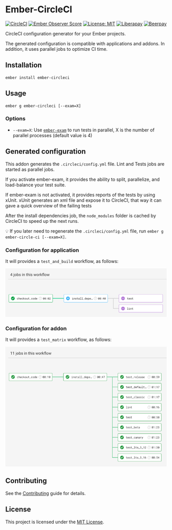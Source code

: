 # Ember-CircleCI

[![CircleCI](https://circleci.com/gh/GreatWizard/ember-circleci.svg?style=shield)](https://circleci.com/gh/GreatWizard/ember-circleci)
[![Ember Observer Score](https://emberobserver.com/badges/ember-circleci.svg)](https://emberobserver.com/addons/ember-circleci)
[![License: MIT](https://img.shields.io/badge/License-MIT-yellow.svg)](https://opensource.org/licenses/MIT)
[![Liberapay](http://img.shields.io/liberapay/receives/GreatWizard.svg?logo=liberapay)](https://liberapay.com/GreatWizard/)
[![Beerpay](https://beerpay.io/GreatWizard/ember-circleci/badge.svg?style=flat)](https://beerpay.io/GreatWizard/ember-circleci)

CircleCI configuration generator for your Ember projects.

The generated configuration is compatible with applications and addons.
In addition, it uses parallel jobs to optimize CI time.

## Installation

```
ember install ember-circleci
```

## Usage

```
ember g ember-circleci [--exam=X]
```

### Options

- `--exam=X`: Use [`ember-exam`](https://github.com/ember-cli/ember-exam) to run tests in parallel, X is the number of parallel processes (default value is 4)

## Generated configuration

This addon generates the `.circleci/config.yml` file.
Lint and Tests jobs are started as parallel jobs.

If you activate ember-exam, it provides the ability to split, parallelize, and load-balance your test suite.

If ember-exam is not activated, it provides reports of the tests by using xUnit.
xUnit generates an xml file and expose it to CircleCI, that way it can gave a quick overview of the failing tests

After the install dependencies job, the `node_modules` folder is cached by CircleCI to speed up the next runs.

:bulb: If you later need to regenerate the `.circleci/config.yml` file, run `ember g ember-circle-ci [--exam=X]`.

### Configuration for application

It will provides a `test_and_build` workflow, as follows:

![checkout code / install dependencies / run lint (js and hbs) / run tests (default)](https://raw.githubusercontent.com/GreatWizard/ember-circleci/master/doc/workflow-app.png)

### Configuration for addon

It will provides a `test_matrix` workflow, as follows:

![checkout code / install dependencies / run lint (js and hbs) / run tests (default, LTS 3.12, LTS 3.16, release, beta, canary, default with jquery and classic)](https://raw.githubusercontent.com/GreatWizard/ember-circleci/master/doc/workflow-addon.png)

## Contributing

See the [Contributing](CONTRIBUTING.md) guide for details.

## License

This project is licensed under the [MIT License](LICENSE.md).
